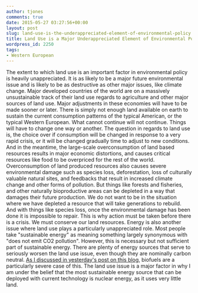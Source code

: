 ```yaml
---
author: tjones
comments: true
date: 2015-05-27 03:27:56+00:00
layout: post
slug: land-use-is-the-underappreciated-element-of-environmental-policy
title: Land Use is a Major Underappreciated Element of Environmental Policy
wordpress_id: 2250
tags:
- Western European
---
```


The extent to which land use is an important factor in environmental policy is heavily unappreciated. It is as likely to be a major future environmental issue and is likely to be as destructive as other major issues, like climate change. Major developed countries of the world are on a massively unsustainable track of their land use regards to agriculture and other major sources of land use. Major adjustments in these economies will have to be made sooner or later. There is simply not enough land available on earth to sustain the current consumption patterns of the typical American, or the typical Western European. What cannot continue will not continue. Things will have to change one way or another. The question in regards to land use is, the choice over if consumption will be changed in response to a very rapid crisis, or it will be changed gradually time to adjust to new conditions. And in the meantime, the large-scale overconsumption of land based resources results in major economic distortions, and causes critical resources like food to be overpriced for the rest of the world. Overconsumption of land produced resources also causes severe environmental damage such as species loss, deforestation, loss of culturally valuable natural sites, and feedbacks that result in increased climate change and other forms of pollution. But things like forests and fisheries, and other naturally bioproductive areas can be depleted in a way that damages their future production. We do not want to be in the situation where we have depleted a resource that will take generations to rebuild. And with things like species loss, once the environmental damage has been done it is impossible to repair. This is why action must be taken before there is a crisis. We must conserve our land resources. Energy is also another issue where land use plays a particularly unappreciated role. Most people take "sustainable energy" as meaning something largely synonymous with "does not emit CO2 pollution". However, this is necessary but not sufficient part of sustainable energy. There are plenty of energy sources that serve to seriously worsen the land use issue, even though they are nominally carbon neutral. [As I discussed in yesterday's post on this blog](https://www.theojones.name/why-biofuels-will-never-amount-to-a-substantial-proportion-of-future-world-energy-use/), biofuels are a particularly severe case of this. The land use issue is a major factor in why I am under the belief that the most sustainable energy source that can be deployed with current technology is nuclear energy, as it uses very little land.



